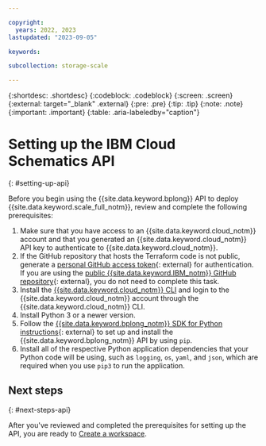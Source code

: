 ```yaml
---

copyright:
  years: 2022, 2023
lastupdated: "2023-09-05"

keywords: 

subcollection: storage-scale

---
```


{:shortdesc: .shortdesc}
{:codeblock: .codeblock}
{:screen: .screen}
{:external: target="_blank" .external}
{:pre: .pre}
{:tip: .tip}
{:note: .note}
{:important: .important}
{:table: .aria-labeledby="caption"}

# Setting up the IBM Cloud Schematics API
{: #setting-up-api}

Before you begin using the {{site.data.keyword.bplong}} API to deploy {{site.data.keyword.scale_full_notm}}, review and complete the following prerequisites: 

1. Make sure that you have access to an {{site.data.keyword.cloud_notm}} account and that you generated an {{site.data.keyword.cloud_notm}} API key to authenticate to {{site.data.keyword.cloud_notm}}.
2. If the GitHub repository that hosts the Terraform code is not public, generate a [personal GitHub access token](https://docs.github.com/en/authentication/keeping-your-account-and-data-secure/managing-your-personal-access-tokens){: external} for authentication. If you are using the [public {{site.data.keyword.IBM_notm}} GitHub repository](https://github.com/IBM/ibm-spectrum-scale-ibm-cloud-schematics){: external}, you do not need to complete this task.
3. Install the [{{site.data.keyword.cloud_notm}} CLI](/docs/cli?topic=cli-install-ibmcloud-cli) and login to the {{site.data.keyword.cloud_notm}} account through the {{site.data.keyword.cloud_notm}} CLI.
4. Install Python 3 or a newer version.
5. Follow the [{{site.data.keyword.bplong_notm}} SDK for Python instructions](https://cloud.ibm.com/apidocs/schematics?code=python#introduction){: external} to set up and install the {{site.data.keyword.bplong_notm}} API by using `pip`.
6. Install all of the respective Python application dependencies that your Python code will be using, such as `logging`, `os`, `yaml`, and `json`, which are required when you use `pip3` to run the application.

## Next steps
{: #next-steps-api}

After you've reviewed and completed the prerequisites for setting up the API, you are ready to [Create a workspace](/docs/storage-scale?topic=storage-scale-creating-workspace&interface=api).
